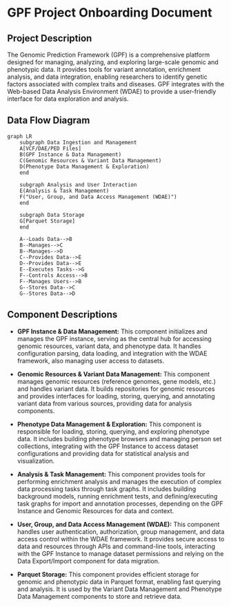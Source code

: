 # GPF Project Onboarding Document

## Project Description

The Genomic Prediction Framework (GPF) is a comprehensive platform designed for managing, analyzing, and exploring large-scale genomic and phenotypic data. It provides tools for variant annotation, enrichment analysis, and data integration, enabling researchers to identify genetic factors associated with complex traits and diseases. GPF integrates with the Web-based Data Analysis Environment (WDAE) to provide a user-friendly interface for data exploration and analysis.

## Data Flow Diagram

```mermaid
graph LR
    subgraph Data Ingestion and Management
    A[VCF/DAE/PED Files]
    B(GPF Instance & Data Management)
    C(Genomic Resources & Variant Data Management)
    D(Phenotype Data Management & Exploration)
    end

    subgraph Analysis and User Interaction
    E(Analysis & Task Management)
    F("User, Group, and Data Access Management (WDAE)")
    end

    subgraph Data Storage
    G[Parquet Storage]
    end

    A--Loads Data-->B
    B--Manages-->C
    B--Manages-->D
    C--Provides Data-->E
    D--Provides Data-->E
    E--Executes Tasks-->G
    F--Controls Access-->B
    F--Manages Users-->B
    G--Stores Data-->C
    G--Stores Data-->D
```

## Component Descriptions

*   **GPF Instance & Data Management:** This component initializes and manages the GPF instance, serving as the central hub for accessing genomic resources, variant data, and phenotype data. It handles configuration parsing, data loading, and integration with the WDAE framework, also managing user access to datasets.

*   **Genomic Resources & Variant Data Management:** This component manages genomic resources (reference genomes, gene models, etc.) and handles variant data. It builds repositories for genomic resources and provides interfaces for loading, storing, querying, and annotating variant data from various sources, providing data for analysis components.

*   **Phenotype Data Management & Exploration:** This component is responsible for loading, storing, querying, and exploring phenotype data. It includes building phenotype browsers and managing person set collections, integrating with the GPF Instance to access dataset configurations and providing data for statistical analysis and visualization.

*   **Analysis & Task Management:** This component provides tools for performing enrichment analysis and manages the execution of complex data processing tasks through task graphs. It includes building background models, running enrichment tests, and defining/executing task graphs for import and annotation processes, depending on the GPF Instance and Genomic Resources for data and context.

*   **User, Group, and Data Access Management (WDAE):** This component handles user authentication, authorization, group management, and data access control within the WDAE framework. It provides secure access to data and resources through APIs and command-line tools, interacting with the GPF Instance to manage dataset permissions and relying on the Data Export/Import component for data migration.

*   **Parquet Storage:** This component provides efficient storage for genomic and phenotypic data in Parquet format, enabling fast querying and analysis. It is used by the Variant Data Management and Phenotype Data Management components to store and retrieve data.
